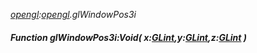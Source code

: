 _[opengl](../../modules/opengl/opengl-module.md):[opengl](../../modules/opengl/opengl-module.md).glWindowPos3i_
##### Function glWindowPos3i:Void( x:[GLint](../../modules/opengl/opengl-glint.md),y:[GLint](../../modules/opengl/opengl-glint.md),z:[GLint](../../modules/opengl/opengl-glint.md) )
